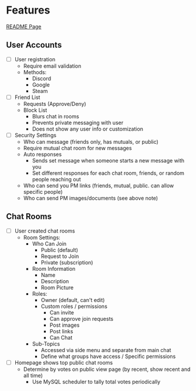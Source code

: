 # Features

[README Page](../README.md)

## User Accounts

- [ ] User registration 
    - Require email validation
    - Methods:
        - Discord
        - Google
        - Steam
- [ ] Friend List
    - Requests (Approve/Deny)
    - Block List
        - Blurs chat in rooms
        - Prevents private messaging with user
        - Does not show any user info or customization
- [ ] Security Settings
    - Who can message (friends only, has mutuals, or public)
    - Require mutual chat room for new messages
    - Auto responses
        - Sends set message when someone starts a new message with you
        - Set different responses for each chat room, friends, or random people reaching out
    - Who can send you PM links (friends, mutual, public. can allow specific people)
    - Who can send PM images/documents (see above note)

## Chat Rooms
- [ ] User created chat rooms
    - Room Settings:
        - Who Can Join
            - Public (default)
            - Request to Join
            - Private (subscription)
        - Room Information
            - Name
            - Description
            - Room Picture
        - Roles:
            - Owner (default, can't edit)
            - Custom roles / permissions
                - Can invite
                - Can approve join requests
                - Post images
                - Post links
                - Can Chat
        - Sub-Topics
            - Accessed via side menu and separate from main chat
            - Define what groups have access / Specific permissions
- [ ] Homepage shows top public chat rooms
    - Determine by votes on public view page (by recent, show recent and all time)
        - Use MySQL scheduler to tally total votes periodically
